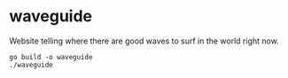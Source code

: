 # waveguide
Website telling where there are good waves to surf in the world right now.

	go build -o waveguide
	./waveguide
